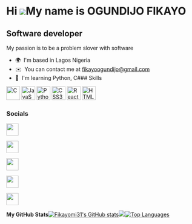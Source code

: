 Hi ![](https://user-images.githubusercontent.com/18350557/176309783-0785949b-9127-417c-8b55-ab5a4333674e.gif)My name is OGUNDIJO FIKAYO
=======================================================================================================================================

Software developer
------------------

My passion is to be a problem slover with software

*   🌍  I'm based in Lagos Nigeria
*   ✉️  You can contact me at [fikayoogundijo@gmail.com](mailto:fikayoogundijo@gmail.com )
*   🧠  I'm learning Python, C### Skills 
<p align="left">
<a href="https://docs.microsoft.com/en-us/cpp/?view=msvc-170" target="_blank" rel="noreferrer"><img src="https://raw.githubusercontent.com/danielcranney/readme-generator/main/public/icons/skills/c-colored.svg" width="36" height="36" alt="C" /></a>
<a href="https://developer.mozilla.org/en-US/docs/Web/JavaScript" target="_blank" rel="noreferrer"><img src="https://raw.githubusercontent.com/danielcranney/readme-generator/main/public/icons/skills/javascript-colored.svg" width="36" height="36" alt="JavaScript" /></a>
<a href="https://www.python.org/" target="_blank" rel="noreferrer"><img src="https://raw.githubusercontent.com/danielcranney/readme-generator/main/public/icons/skills/python-colored.svg" width="36" height="36" alt="Python" /></a>
<a href="https://www.w3.org/TR/CSS/#css" target="_blank" rel="noreferrer"><img src="https://raw.githubusercontent.com/danielcranney/readme-generator/main/public/icons/skills/css3-colored.svg" width="36" height="36" alt="CSS3" /></a>
<a href="https://reactjs.org/" target="_blank" rel="noreferrer"><img src="https://raw.githubusercontent.com/danielcranney/readme-generator/main/public/icons/skills/react-colored.svg" width="36" height="36" alt="React" /></a>
<a href="https://developer.mozilla.org/en-US/docs/Glossary/HTML5" target="_blank" rel="noreferrer"><img src="https://raw.githubusercontent.com/danielcranney/readme-generator/main/public/icons/skills/html5-colored.svg" width="36" height="36" alt="HTML5" /></a>
</p>
                    
### Socials
                  
                  
<p align="left">
                          
<a href="https://discord.com/users/Fikayomi#2200" target="_blank" rel="noreferrer"><img src="https://raw.githubusercontent.com/danielcranney/readme-generator/main/public/icons/socials/discord.svg" width="32" height="32" /></a>
                          
<a href="https://www.github.com/Fikayomi31" target="_blank" rel="noreferrer"><img src="https://raw.githubusercontent.com/danielcranney/readme-generator/main/public/icons/socials/github.svg" width="32" height="32" /></a>
                          
<a href="https://fikayogideon.hashnode.dev" target="_blank" rel="noreferrer"><img src="https://raw.githubusercontent.com/danielcranney/readme-generator/main/public/icons/socials/hashnode.svg" width="32" height="32" /></a>
                          
<a href="https://www.linkedin.com/in/Ogundijo Gideon Fikayo " target="_blank" rel="noreferrer"><img src="https://raw.githubusercontent.com/danielcranney/readme-generator/main/public/icons/socials/linkedin.svg" width="32" height="32" /></a>
                          
<a href="https://www.twitter.com/holuwafikahyomi " target="_blank" rel="noreferrer"><img src="https://raw.githubusercontent.com/danielcranney/readme-generator/main/public/icons/socials/twitter.svg" width="32" height="32" /></a></p><b>My GitHub Stats</b><a
href="http://www.github.com/Fikayomi31"><img src="https://github-readme-stats.vercel.app/api?username=Fikayomi31&show_icons=true&hide=&count_private=true&title_color=0891b2&text_color=facc15&icon_color=6366f1&bg_color=1c1917&hide_border=true&show_icons=true" alt="Fikayomi31's GitHub stats" /></a><a
href="http://www.github.com/Fikayomi31"><img src="https://github-readme-streak-stats.herokuapp.com/?user=Fikayomi31&stroke=facc15&background=1c1917&ring=0891b2&fire=0891b2&currStreakNum=facc15&currStreakLabel=0891b2&sideNums=facc15&sideLabels=facc15&dates=facc15&hide_border=true" /></a><a href="https://github.com/Fikayomi31" align="left"><img src="https://github-readme-stats.vercel.app/api/top-langs/?username=Fikayomi31&langs_count=10&title_color=0891b2&text_color=facc15&icon_color=6366f1&bg_color=1c1917&hide_border=true&locale=en&custom_title=Top%20%Languages" alt="Top Languages" /></a>
